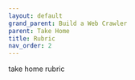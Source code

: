 ```yaml
---
layout: default
grand_parent: Build a Web Crawler
parent: Take Home
title: Rubric
nav_order: 2
---
```


take home rubric